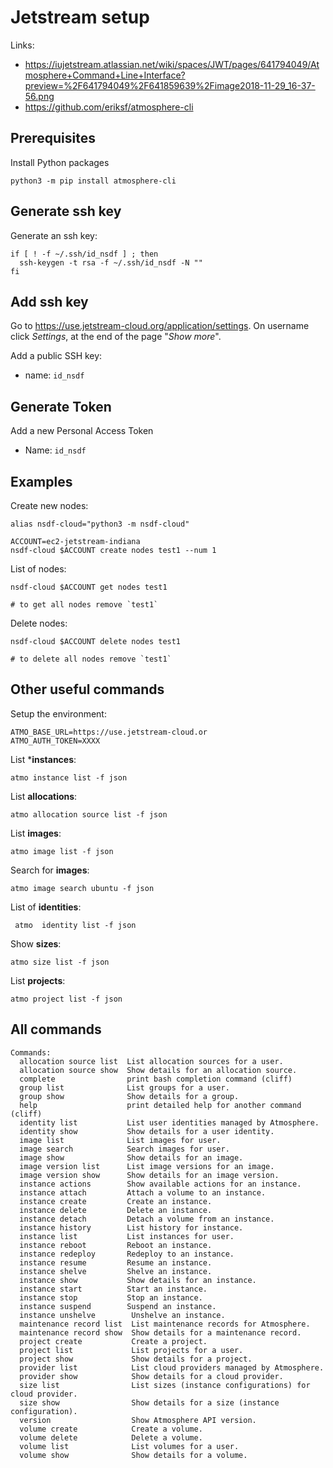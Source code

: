 # Jetstream setup

Links:

- https://iujetstream.atlassian.net/wiki/spaces/JWT/pages/641794049/Atmosphere+Command+Line+Interface?preview=%2F641794049%2F641859639%2Fimage2018-11-29_16-37-56.png
- https://github.com/eriksf/atmosphere-cli

## Prerequisites

Install Python packages

```
python3 -m pip install atmosphere-cli
```

## Generate ssh key

Generate an ssh key:

```
if [ ! -f ~/.ssh/id_nsdf ] ; then
  ssh-keygen -t rsa -f ~/.ssh/id_nsdf -N ""
fi
```

## Add ssh key

Go to https://use.jetstream-cloud.org/application/settings. On username click *Settings*, at the end of the page "*Show more*". 

Add a public SSH key:

- name: `id_nsdf`

## Generate Token

Add a new Personal Access Token

- Name: `id_nsdf`

## Examples

Create new nodes:

```
alias nsdf-cloud="python3 -m nsdf-cloud"

ACCOUNT=ec2-jetstream-indiana
nsdf-cloud $ACCOUNT create nodes test1 --num 1 
```

List of nodes:

```
nsdf-cloud $ACCOUNT get nodes test1 

# to get all nodes remove `test1`
```

Delete nodes:

```
nsdf-cloud $ACCOUNT delete nodes test1 

# to delete all nodes remove `test1`
```

## Other useful commands

Setup the environment:

```
ATMO_BASE_URL=https://use.jetstream-cloud.or
ATMO_AUTH_TOKEN=XXXX
```

List ***instances**:

```
atmo instance list -f json
```

List  **allocations**:

```
atmo allocation source list -f json
```

List **images**:

```
atmo image list -f json
```

Search for **images**:

```
atmo image search ubuntu -f json
```

List of **identities**:

```
 atmo  identity list -f json 
```

Show **sizes**:

```
atmo size list -f json
```

List **projects**:

```
atmo project list -f json
```

## All commands

```
Commands:
  allocation source list  List allocation sources for a user.
  allocation source show  Show details for an allocation source.
  complete                print bash completion command (cliff)
  group list              List groups for a user.
  group show              Show details for a group.
  help                    print detailed help for another command (cliff)
  identity list           List user identities managed by Atmosphere.
  identity show           Show details for a user identity.
  image list              List images for user.
  image search            Search images for user.
  image show              Show details for an image.
  image version list      List image versions for an image.
  image version show      Show details for an image version.
  instance actions        Show available actions for an instance.
  instance attach         Attach a volume to an instance.
  instance create         Create an instance.
  instance delete         Delete an instance.
  instance detach         Detach a volume from an instance.
  instance history        List history for instance.
  instance list           List instances for user.
  instance reboot         Reboot an instance.
  instance redeploy       Redeploy to an instance.
  instance resume         Resume an instance.
  instance shelve         Shelve an instance.
  instance show           Show details for an instance.
  instance start          Start an instance.
  instance stop           Stop an instance.
  instance suspend        Suspend an instance.
  instance unshelve        Unshelve an instance.
  maintenance record list  List maintenance records for Atmosphere.
  maintenance record show  Show details for a maintenance record.
  project create           Create a project.
  project list             List projects for a user.
  project show             Show details for a project.
  provider list            List cloud providers managed by Atmosphere.
  provider show            Show details for a cloud provider.
  size list                List sizes (instance configurations) for cloud provider.
  size show                Show details for a size (instance configuration).
  version                  Show Atmosphere API version.
  volume create            Create a volume.
  volume delete            Delete a volume.
  volume list              List volumes for a user.
  volume show              Show details for a volume.
```
